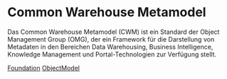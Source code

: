 # Common Warehouse Metamodel

Das Common Warehouse Metamodel (CWM) ist ein Standard der Object Management Group (OMG), der ein Framework für die Darstellung von Metadaten in den Bereichen Data Warehousing, Business Intelligence, Knowledge Management und Portal-Technologien zur Verfügung stellt.

[Foundation](src/main/java/org/omg/java/cwm/foundation/Foundation.md)
[ObjectModel](src/main/java/org/omg/java/cwm/objectmodel/ObjectModel.md)
